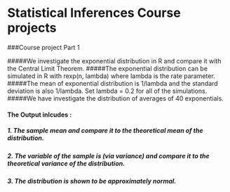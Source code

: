 # Statistical Inferences Course projects

###Course project Part 1

#####We investigate the exponential distribution in R and compare it with the Central Limit Theorem. 
#####The exponential distribution can be simulated in R with rexp(n, lambda) where lambda is the rate parameter. 
#####The mean of exponential distribution is 1/lambda and the standard deviation is also 1/lambda. Set lambda = 0.2 for all of the simulations.
#####We have investigate the distribution of averages of 40 exponentials. 

#### The Output inlcudes :
##### 1. The sample mean and compare it to the theoretical mean of the distribution.
##### 2. The variable of the sample is (via variance) and compare it to the theoretical variance of the distribution.
##### 3. The distribution is shown to be approximately normal.

